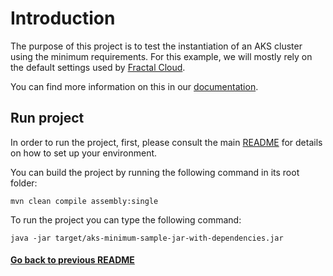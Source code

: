 # Introduction

The purpose of this project is to test the instantiation of an AKS cluster using the minimum requirements. For this example, we will mostly rely on the default settings used by [Fractal Cloud](https://fractal.cloud).

You can find more information on this in our [documentation](https://fractal.cloud/docs).

## Run project

In order to run the project, first, please consult the main [README](../../README.md#build-and-run-the-project-locally) for details on how to set up your environment.

You can build the project by running the following command in its root folder:

`mvn clean compile assembly:single`

To run the project you can type the following command:

`java -jar target/aks-minimum-sample-jar-with-dependencies.jar`

#### [Go back to previous README](../README.md)
